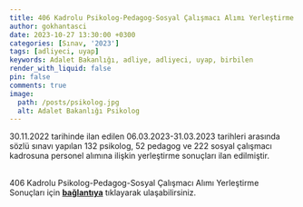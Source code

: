 ```yaml
---
title: 406 Kadrolu Psikolog-Pedagog-Sosyal Çalışmacı Alımı Yerleştirme Sonuçları
author: gokhantasci
date: 2023-10-27 13:30:00 +0300
categories: [Sınav, '2023']
tags: [adliyeci, uyap]
keywords: Adalet Bakanlığı, adliye, adliyeci, uyap, birbilen
render_with_liquid: false
pin: false
comments: true
image:
  path: /posts/psikolog.jpg
  alt: Adalet Bakanlığı Psikolog
---
```


30.11.2022 tarihinde ilan edilen 06.03.2023-31.03.2023 tarihleri arasında sözlü sınavı yapılan 132 psikolog, 52 pedagog ve 222 sosyal çalışmacı kadrosuna personel alımına ilişkin yerleştirme sonuçları ilan edilmiştir.


<br>406 Kadrolu Psikolog-Pedagog-Sosyal Çalışmacı Alımı Yerleştirme Sonuçları için [**bağlantıya**](https://pgm.adalet.gov.tr/Home/SayfaDetay/406-kadrolu-psikolog-pedagog-sosyal-calismaci-alimi-yerlestirme-sonuclari27102023101156) tıklayarak ulaşabilirsiniz.

